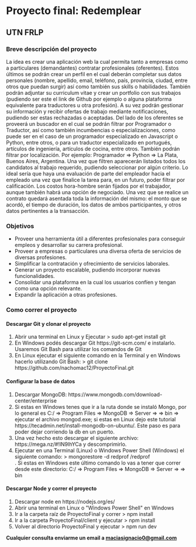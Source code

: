 <h1>Proyecto final: Redemplear</h1>
<h2>UTN FRLP</h2>

<h3>Breve descripción del proyecto</h3>
<p> 
  La idea es crear una aplicación web la cual permita tanto a empresas como a particulares (demandantes) contratar profesionales (oferentes). Estos últimos se podrán crear un perfil en el cual deberán completar sus datos personales (nombre, apellido, email, teléfono, país, provincia, ciudad, entre otros que puedan surgir) así como también sus skills o habilidades. También podrán adjuntar su curriculum vitae y crear un portfolio con sus trabajos (pudiendo ser este el link de Github por ejemplo o alguna plataforma equivalente para traductores u otra profesión). A su vez podrán gestionar su información y recibir ofertas de trabajo mediante notificaciones, pudiendo ser estas rechazadas o aceptadas.
Del lado de los oferentes se proveerá un buscador en el cual se podrán filtrar por Programador o Traductor, así como también incumbencias o especializaciones, como puede ser en el caso de un programador especializado en Javascript o Python, entre otros, o para un traductor especializado en portugués, artículos de ingeniería, artículos de cocina, entre otros. También podrán filtrar por localización. Por ejemplo: Programador => Python => La Plata, Buenos Aires, Argentina. Una vez que filtren aparecerán listados todos los candidatos al trabajo requerido, pudiendo seleccionar por algún criterio. Lo ideal sería que haya una evaluación de parte del empleador hacia el empleado una vez que finalice la tarea para, en un futuro, poder filtrar por calificación. 
Los costos hora-hombre serán fijados por el trabajador, aunque también habrá una opción de negociado.
Una vez que se realice un contrato quedará asentada toda la información del mismo: el monto que se acordó, el tiempo de duración, los datos de ambos participantes, y otros datos pertinentes a la transacción.
</p>
  
<h3>Objetivos</h3>
<ul>
  <li>Proveer una herramienta útil a diferentes profesionales para conseguir empleos y desarrollar su carrera profesional.</li>
  <li>Proveer a empresas o particulares una diversa oferta de servicios de diversas profesiones.</li>
  <li>Simplificar la contratación y ofrecimiento de servicios laborales.</li>
  <li>Generar un proyecto escalable, pudiendo incorporar nuevas funcionalidades.</li>
  <li>Consolidar una plataforma en la cual los usuarios confíen y tengan como una opción relevante.</li>
  <li>Expandir la aplicación a otras profesiones.</li>
</ul>

<h3>Como correr el proyecto</h3>

<h4>Descargar Git y clonar el proyecto</h4>
<ol> 
  <li>Abrir una terminal en Linux y Ejecutar > sudo apt-get install git</li>
  <li>En Windows podés descargar Git https://git-scm.com/ e instalarlo. Usaremos Git Bash para utilizar los comandos de Git</li>
  <li>En Linux ejecutar el siguiente comando en la Terminal y en Windows hacerlo utilizando Git Bash: > git clone https://github.com/nachomac12/ProyectoFinal.git</li>
</ol>

<h4>Configurar la base de datos</h4>
  <ol>
    <li>Descargar MongoDB: https://www.mongodb.com/download-center/enterprise </li>
    <li>Si estas en Windows tenes que ir a la ruta donde se instaló Mongo, por lo general es C:/ => Program Files => MongoDB => Server => <Version de Mongo> => bin => ejecutar el archivo mongod.exe; si estas en Linux dejo este tutorial https://tecadmin.net/install-mongodb-on-ubuntu/. Este paso es para poder dejar corriendo la db en un puerto.</li>
    <li>Una vez hecho esto descargar el siguiente archivo: https://mega.nz/#!lN9lhYCa y descomprimirlo.</li>
    <li>Ejecutar en una Terminal (Linux) o Windows Power Shell (Windows) el siguiente comando: > mongorestore -d redprof <RUTA_ARCHIVO_DESCOMPRIMIDO>/redprof</li>. Si estas en Windows este último comando lo vas a tener que correr desde este directorio: C:/ => Program Files => MongoDB => Server => <Version de Mongo> => bin
  </ol>

<h4>Descargar Node y correr el proyecto</h4>
<ol>
  <li>Descargar node en https://nodejs.org/es/</li>
  <li>Abrir una terminal en Linux o "Windows Power Shell" en Windows</li>
  <li>Ir a la carpeta raíz de ProyectoFinal y correr > npm install</li>
  <li>Ir a la carpeta ProyectoFinal/client y ejecutar > npm install</li>
  <li>Volver al directorio ProyectoFinal y ejecutar > npm run dev</li>
</ol>
  
  <b>Cualquier consulta enviarme un email a maciasignacio0@gmail.com</b>

